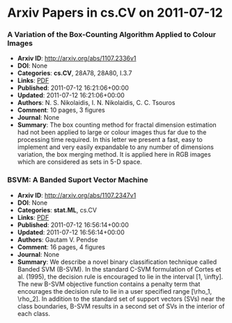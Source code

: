 # Arxiv Papers in cs.CV on 2011-07-12
### A Variation of the Box-Counting Algorithm Applied to Colour Images
- **Arxiv ID**: http://arxiv.org/abs/1107.2336v1
- **DOI**: None
- **Categories**: **cs.CV**, 28A78, 28A80, I.3.7
- **Links**: [PDF](http://arxiv.org/pdf/1107.2336v1)
- **Published**: 2011-07-12 16:21:06+00:00
- **Updated**: 2011-07-12 16:21:06+00:00
- **Authors**: N. S. Nikolaidis, I. N. Nikolaidis, C. C. Tsouros
- **Comment**: 10 pages, 3 figures
- **Journal**: None
- **Summary**: The box counting method for fractal dimension estimation had not been applied to large or colour images thus far due to the processing time required. In this letter we present a fast, easy to implement and very easily expandable to any number of dimensions variation, the box merging method. It is applied here in RGB images which are considered as sets in 5-D space.



### BSVM: A Banded Suport Vector Machine
- **Arxiv ID**: http://arxiv.org/abs/1107.2347v1
- **DOI**: None
- **Categories**: **stat.ML**, cs.CV
- **Links**: [PDF](http://arxiv.org/pdf/1107.2347v1)
- **Published**: 2011-07-12 16:56:14+00:00
- **Updated**: 2011-07-12 16:56:14+00:00
- **Authors**: Gautam V. Pendse
- **Comment**: 16 pages, 4 figures
- **Journal**: None
- **Summary**: We describe a novel binary classification technique called Banded SVM (B-SVM). In the standard C-SVM formulation of Cortes et al. (1995), the decision rule is encouraged to lie in the interval [1, \infty]. The new B-SVM objective function contains a penalty term that encourages the decision rule to lie in a user specified range [\rho_1, \rho_2]. In addition to the standard set of support vectors (SVs) near the class boundaries, B-SVM results in a second set of SVs in the interior of each class.



